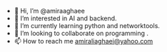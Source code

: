 - 👋 Hi, I’m @amiraaghaee
- 👀 I’m interested in AI and backend.
- 🌱 I’m currently learning python and networktools.
- 💞️ I’m looking to collaborate on programming .
- 📫 How to reach me amiraliaghaei@yahoo.com

<!---
amiraaghaee/amiraaghaee is a ✨ special ✨ repository because its `README.md` (this file) appears on your GitHub profile.
You can click the Preview link to take a look at your changes.
--->

